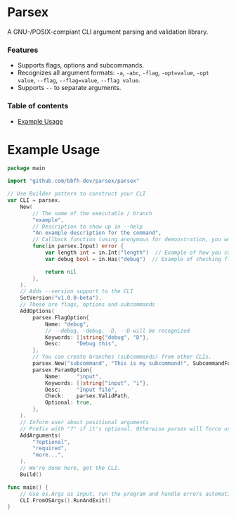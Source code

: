 # Parsex

A GNU-/POSIX-compiant CLI argument parsing and validation library.

### Features

- Supports flags, options and subcommands.
- Recognizes all argument formats: `-a`, `-abc`, `-flag`, `-opt=value`, `-opt value`, `--flag`, `--flag=value`, `--flag value`.
- Supports `--` to separate arguments.

### Table of contents

<!-- vim-markdown-toc GFM -->

- [Example Usage](#example-usage)

<!-- vim-markdown-toc -->

# Example Usage

```go
package main

import "github.com/bbfh-dev/parsex/parsex"

// Use Builder pattern to construct your CLI
var CLI = parsex.
    New(
        // The name of the executable / branch
        "example",
        // Description to show up in --help
        "An example description for the command",
        // Callback function (using anonymous for demonstration, you would usually define it somewhere else)
        func(in parsex.Input) error {
            var length int = in.Int("length")  // Example of how you can access integers
            var debug bool = in.Has("debug")  // Example of checking flags / if options are provided

            return nil
        },
    ).
    // Adds --version support to the CLI
    SetVersion("v1.0.0-beta").
    // These are flags, options and subcommands
    AddOptions(
        parsex.FlagOption{
            Name: "debug",
            // --debug, -debug, -D, --D will be recognized
            Keywords: []string{"debug", "D"},
            Desc:     "Debug this",
        },
        // You can create branches (subcommands) from other CLIs.
        parsex.New("subcommand", "This is my subcommand!", SubcommandFunc).Build(),
        parsex.ParamOption{
            Name:     "input",
            Keywords: []string{"input", "i"},
            Desc:     "Input file",
            Check:    parsex.ValidPath,
            Optional: true,
        },
    ).
    // Inform user about positional arguments
    // Prefix with "?" if it's optional. Otherwise parsex will force user to provide it.
    AddArguments(
        "?optional",
        "required",
        "more...",
    ).
    // We're done here, get the CLI.
    Build()

func main() {
    // Use os.Args as input, run the program and handle errors automatically
    CLI.FromOSArgs().RunAndExit()
}
```
